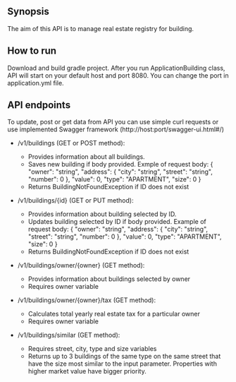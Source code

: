 Synopsis
--------

The aim of this API is to manage real estate registry for building. 


How to run
----------

Download and build gradle project. After you run ApplicationBuilding class, API will start on your default host and port 8080. 
You can change the port in application.yml file.


API endpoints
-------------

To update, post or get data from API you can use simple curl requests or use implemented Swagger framework (http://host:port/swagger-ui.html#/)


+ /v1/buildings (GET or POST method):
    - Provides information about all buildings.
    - Saves new building if body provided. Exmple of request body: 
    {
      "owner": "string",
      "address": {
        "city": "string",
        "street": "string",
        "number": 0
      },
      "value": 0,
      "type": "APARTMENT",
      "size": 0
    }
    - Returns BuildingNotFoundException if ID does not exist

+ /v1/buildings/{id} (GET or PUT method): 
    - Provides information about building selected by ID.
    - Updates building selected by ID if body provided. Example of request body: 
    {
      "owner": "string",
      "address": {
        "city": "string",
        "street": "string",
        "number": 0
      },
      "value": 0,
      "type": "APARTMENT",
      "size": 0
    }
    - Returns BuildingNotFoundException if ID does not exist
    
 + /v1/buildings/owner/{owner} (GET method):
    - Provides information about buildings selected by owner
    - Requires owner variable
    
+ /v1/buildings/owner/{owner}/tax (GET method):
    - Calculates total yearly real estate tax for a particular owner
    - Requires owner variable
    
+ /v1/buildings/similar (GET method):
    - Requires street, city, type and size variables
    - Returns up to 3 buildings of the same type on the same street that have the size most similar to the input parameter.
    Properties with higher market value have bigger priority.
